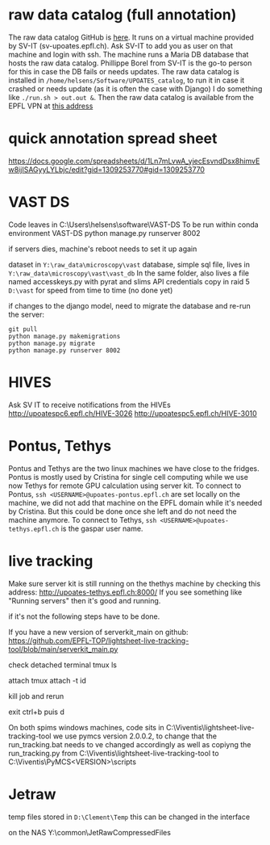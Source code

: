 # raw data catalog (full annotation)

The raw data catalog GitHub is [here](https://github.com/EPFL-TOP/UPOATES_catalog). It runs on a virtual machine provided by SV-IT (sv-upoates.epfl.ch). Ask SV-IT to add you as user on that machine and login with ssh.
The machine runs a Maria DB database that hosts the raw data catalog. Phillippe Borel from SV-IT is the go-to person for this in case the DB fails or needs updates. The raw data catalog is installed in `/home/helsens/Software/UPOATES_catalog`, to run it in case it crashed or needs update (as it is often the case with Django) I do something like `./run.sh > out.out &`. Then the raw data catalog is available from the EPFL VPN at [this address](http://sv-upoates.epfl.ch:8000/rawdata_catalog/)

# quick annotation spread sheet

https://docs.google.com/spreadsheets/d/1Ln7mLvwA_yjecEsvndDsx8himvEw8ijISAGyyLYLbjc/edit?gid=1309253770#gid=1309253770


# VAST DS

Code leaves in C:\Users\helsens\software\VAST-DS
To be run within conda environment VAST-DS
python manage.py runserver 8002

if servers dies, machine's reboot needs to set it up again


dataset in `Y:\raw_data\microscopy\vast`
database, simple sql file, lives in `Y:\raw_data\microscopy\vast\vast_db`
In the same folder, also lives a file named accesskeys.py with pyrat and slims API credentials
copy in raid 5 `D:\vast` for speed from time to time (no done yet)

if changes to the django model, need to migrate the database and re-run the server:

```shell
git pull
python manage.py makemigrations
python manage.py migrate
python manage.py runserver 8002
```



# HIVES
Ask SV IT to receive notifications from the HIVEs
http://upoatespc6.epfl.ch/HIVE-3026
http://upoatespc5.epfl.ch/HIVE-3010

# Pontus, Tethys

Pontus and Tethys are the two linux machines we have close to the fridges. Pontus is mostly used by Cristina for single cell computing while we use now Tethys for remote GPU calculation using server kit.
To connect to Pontus, `ssh <USERNAME>@upoates-pontus.epfl.ch` <USERNAME> are set locally on the machine, we did not add that machine on the EPFL domain while it's needed by Cristina. But this could be done once she left and do not need the machine anymore.
To connect to Tethys, `ssh <USERNAME>@upoates-tethys.epfl.ch` <USERNAME> is the gaspar user name. 

# live tracking

Make sure server kit is still running on the thethys machine by checking this address: http://upoates-tethys.epfl.ch:8000/
If you see something like "Running servers" then it's good and running.

if it's not the following steps have to be done. 

If you have a new version of serverkit_main on github:
https://github.com/EPFL-TOP/lightsheet-live-tracking-tool/blob/main/serverkit_main.py

check detached terminal 
tmux ls

attach
tmux attach -t id 

kill job and rerun

exit
ctrl+b puis d

On both spims windows machines, code sits in C:\Viventis\lightsheet-live-tracking-tool
we use pymcs version 2.0.0.2, to change that the run_tracking.bat needs to ve changed accordingly as well as copiyng the run_tracking.py from C:\Viventis\lightsheet-live-tracking-tool to C:\Viventis\PyMCS\<VERSION>\scripts 

# Jetraw

temp files stored in
`D:\Clement\Temp`
this can be changed in the interface

on the NAS
Y:\common\JetRawCompressedFiles
